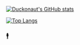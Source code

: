 [![Duckonaut's GitHub stats](https://github-readme-stats.vercel.app/api?username=Duckonaut&show_icons=true&count_private=true&theme=github_dark)](https://github.com/anuraghazra/github-readme-stats)

[![Top Langs](https://github-readme-stats.vercel.app/api/top-langs/?username=Duckonaut&layout=compact&hide=Shell&theme=github_dark)](https://github.com/anuraghazra/github-readme-stats)


### 🕴️

